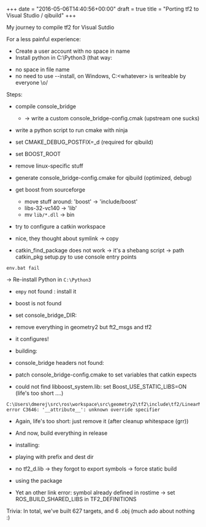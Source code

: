 +++
date = "2016-05-06T14:40:56+00:00"
draft = true
title = "Porting tf2 to Visual Studio / qibuild"
+++

My journey to compile tf2 for Visual Sutdio

<!--more-->

For a less painful experience:

* Create a user account with no space in name
* Install python in C:\Python3 (that way:
 - no space in file name
 - no need to use --install, on Windows, C:\<whatever> is writeable
   by everyone \o/

Steps:

* compile console_bridge
  * -> write a custom console_bridge-config.cmak (upstream one sucks)
 * write a python script to run cmake with ninja
 * set CMAKE_DEBUG_POSTFIX=_d (required for qibuild)
 * set BOOST_ROOT
 * remove linux-specific stuff
 * generate console_bridge-config.cmake for qibuild (optimized, debug)

* get boost from sourceforge
  * move stuff around: 'boost' -> 'include/boost'
  * libs-32-vc140 -> 'lib'
  * mv `lib/*.dll` -> bin

* try to configure a catkin workspace
 * nice, they thought about symlink -> copy
 * catkin_find_package does not work -> it's a shebang script -> path catkin_pkg setup.py to use console entry points
```
env.bat fail
```
  -> Re-install Python in `C:\Python3`
 * `empy` not found : install it
 * boost is not found
 * set console_bridge_DIR:
 * remove everything in geometry2 but ft2_msgs and tf2
 * it configures!


* building:
 * console_bridge headers not found:
  * patch console_bridge-config.cmake to set variables that catkin expects
 * could not find libboost_system.lib: set Boost_USE_STATIC_LIBS=ON
   (life's too short ....)

```
C:\Users\dmerej\src\ros\workspace\src\geometry2\tf2\include\tf2/LinearMath/Quaternion.h(50): error C3646: '__attribute__': unknown override specifier
```
  * Again, life's too short: just remove it (after cleanup whitespace (grr))


* And now, build everything in release

* installing:
 * playing with prefix and dest dir
 * no tf2_d.lib -> they forgot to export symbols -> force static build

* using the package
 * Yet an other link error: symbol already defined in rostime -> set ROS_BUILD_SHARED_LIBS in TF2_DEFINITIONS

Trivia: In total, we've built 627 targets, and 6 .obj (much ado about nothing :)
